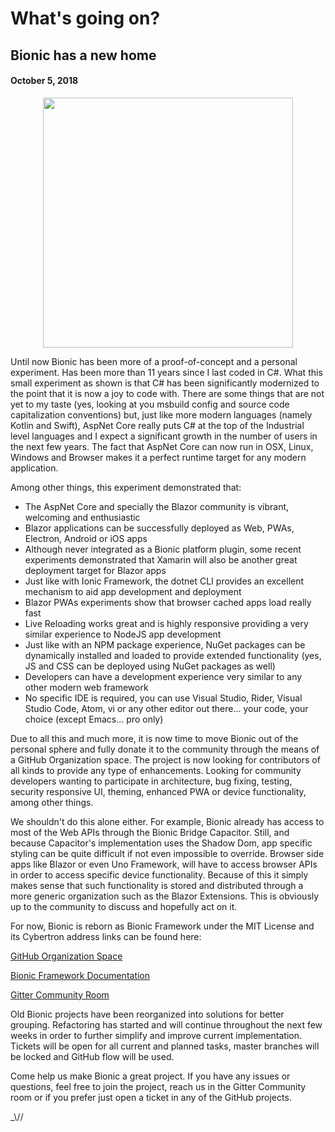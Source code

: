 # What's going on?

## Bionic has a new home
#### October 5, 2018

<span style="display:block;text-align:center;"><img src="/Documentation/images/wasm-powered.png" height="400px"></span>

Until now Bionic has been more of a proof-of-concept and a personal experiment. Has been more than 11 years since I last coded in C#. What this small experiment as shown is that C# has been significantly modernized to the point that it is now a joy to code with. There are some things that are not yet to my taste (yes, looking at you msbuild config and source code capitalization conventions) but, just like more modern languages (namely Kotlin and Swift), AspNet Core really puts C# at the top of the Industrial level languages and I expect a significant growth in the number of users in the next few years. The fact that AspNet Core can now run in OSX, Linux, Windows and Browser makes it a perfect runtime target for any modern application.

Among other things, this experiment demonstrated that:

- The AspNet Core and specially the Blazor community is vibrant, welcoming and enthusiastic
- Blazor applications can be successfully deployed as Web, PWAs, Electron, Android or iOS apps
- Although never integrated as a Bionic platform plugin, some recent experiments demonstrated that Xamarin will also be another great deployment target for Blazor apps
- Just like with Ionic Framework, the dotnet CLI provides an excellent mechanism to aid app development and deployment
- Blazor PWAs experiments show that browser cached apps load really fast
- Live Reloading works great and is highly responsive providing a very similar experience to NodeJS app development
- Just like with an NPM package experience, NuGet packages can be dynamically installed and loaded to provide extended functionality (yes, JS and CSS can be deployed using NuGet packages as well)
- Developers can have a development experience very similar to any other modern web framework
- No specific IDE is required, you can use Visual Studio, Rider, Visual Studio Code, Atom, vi or any other editor out there... your code, your choice (except Emacs... pro only)

Due to all this and much more, it is now time to move Bionic out of the personal sphere and fully donate it to the community through the means of a GitHub Organization space.
The project is now looking for contributors of all kinds to provide any type of enhancements. Looking for community developers wanting to participate in architecture, bug fixing, testing, security responsive UI, theming, enhanced PWA or device functionality, among other things.

We shouldn't do this alone either. For example, Bionic already has access to most of the Web APIs through the Bionic Bridge Capacitor. Still, and because Capacitor's implementation uses the Shadow Dom, app specific styling can be quite difficult if not even impossible to override. Browser side apps like Blazor or even Uno Framework, will have to access browser APIs in order to access specific device functionality. Because of this it simply makes sense that such functionality is stored and distributed through a more generic organization such as the Blazor Extensions.
This is obviously up to the community to discuss and hopefully act on it.

For now, Bionic is reborn as Bionic Framework under the MIT License and its Cybertron address links can be found here:

[GitHub Organization Space](https://github.com/BionicFramework)

[Bionic Framework Documentation](https://bionicframework.github.io/Documentation/)

[Gitter Community Room](https://gitter.im/Bionic-Framework/Lobby?utm_source=share-link&utm_medium=link&utm_campaign=share-link)

Old Bionic projects have been reorganized into solutions for better grouping. Refactoring has started and will continue throughout the next few weeks in order to further simplify and improve current implementation. Tickets will be open for all current and planned tasks, master branches will be locked and GitHub flow will be used.

Come help us make Bionic a great project. If you have any issues or questions, feel free to join the project, reach us in the Gitter Community room or if you prefer just open a ticket in any of the GitHub projects.

_\\\//
